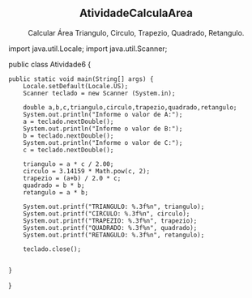 <h2 align="center"> AtividadeCalculaArea  </h2>
<p align="center">Calcular Área Triangulo, Circulo, Trapezio, Quadrado, Retangulo. </p>

import java.util.Locale;
import java.util.Scanner;

public class Atividade6 {

	public static void main(String[] args) {
		Locale.setDefault(Locale.US);
		Scanner teclado = new Scanner (System.in);
		
		double a,b,c,triangulo,circulo,trapezio,quadrado,retangulo;
		System.out.println("Informe o valor de A:");
		a = teclado.nextDouble();
		System.out.println("Informe o valor de B:");
		b = teclado.nextDouble();
		System.out.println("Informe o valor de C:");
		c = teclado.nextDouble();
		
		triangulo = a * c / 2.00;
		circulo = 3.14159 * Math.pow(c, 2);
		trapezio = (a+b) / 2.0 * c;
		quadrado = b * b;
		retangulo = a * b;
		
		System.out.printf("TRIANGULO: %.3f%n", triangulo);
		System.out.printf("CIRCULO: %.3f%n", circulo);
		System.out.printf("TRAPEZIO: %.3f%n", trapezio);
		System.out.printf("QUADRADO: %.3f%n", quadrado);
		System.out.printf("RETANGULO: %.3f%n", retangulo);
		
		teclado.close();
		

	}

}

